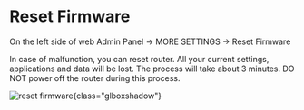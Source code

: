 # Reset Firmware

On the left side of web Admin Panel -> MORE SETTINGS -> Reset Firmware

In case of malfunction, you can reset router. All your current settings, applications and data will be lost. The process will take about 3 minutes. DO NOT power off the router during this process.

![reset firmware](https://static.gl-inet.com/docs/en/4/tutorials/reset_firmware/reset_firmware.png){class="glboxshadow"}
